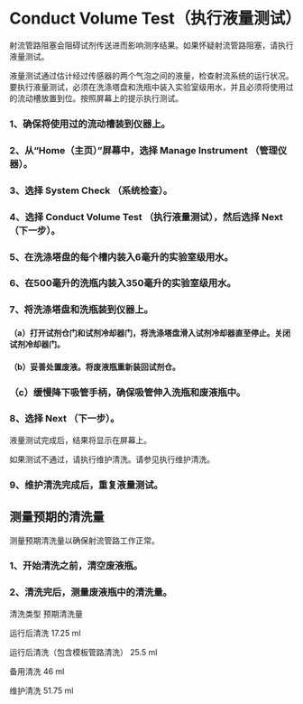 # Conduct Volume Test（执行液量测试）

射流管路阻塞会阻碍试剂传送进而影响测序结果。如果怀疑射流管路阻塞，请执行液量测试。

液量测试通过估计经过传感器的两个气泡之间的液量，检查射流系统的运行状况。要执行液量测试，必须在洗涤塔盘和洗瓶中装入实验室级用水，并且必须将使用过的流动槽放置到位。按照屏幕上的提示执行测试。

### 1、确保将使用过的流动槽装到仪器上。
### 2、从“Home（主页）”屏幕中，选择 Manage Instrument （管理仪器）。
### 3、选择 System Check （系统检查）。
### 4、选择 Conduct Volume Test （执行液量测试），然后选择 Next （下一步）。
### 5、在洗涤塔盘的每个槽内装入6毫升的实验室级用水。
### 6、在500毫升的洗瓶内装入350毫升的实验室级用水。
### 7、将洗涤塔盘和洗瓶装到仪器上。
#### （a）打开试剂仓门和试剂冷却器门，将洗涤塔盘滑入试剂冷却器直至停止。关闭试剂冷却器门。
#### （b）妥善处置废液。将废液瓶重新装回试剂仓。
### （c）缓慢降下吸管手柄，确保吸管伸入洗瓶和废液瓶中。
### 8、选择 Next （下一步）。

液量测试完成后，结果将显示在屏幕上。

如果测试不通过，请执行维护清洗。请参见执行维护清洗。
### 9、维护清洗完成后，重复液量测试。

## 测量预期的清洗量

测量预期清洗量以确保射流管路工作正常。

### 1、开始清洗之前，清空废液瓶。
### 2、清洗完后，测量废液瓶中的清洗量。

清洗类型	预期清洗量

运行后清洗	17.25 ml

运行后清洗（包含模板管路清洗）	25.5 ml

备用清洗	46 ml

维护清洗	51.75 ml
